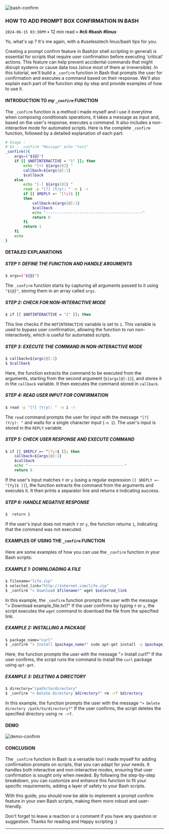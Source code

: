 ![bash-confirm](https://cdn.jsdelivr.net/gh/sanix-darker/sanixdk.xyz@master/content/assets/how-to-add-prompt-confirm-box-in-bash/preview.jpg)

### HOW TO ADD PROMPT BOX CONFIRMATION IN BASH
`2024-06-15 03:30PM` • 12 min read • **#cli** **#bash** **#linux**

Yo, what's up ? It's me again, with a #uselesstech linux/bash tips for you.

Creating a prompt confirm feature in Bash(or shell scripting in general) is essential for scripts that require user confirmation before executing 'critical' actions.
This feature can help prevent accidental commands that might disrupt systems or cause data loss (since most of them ar irreversible).
In this tutorial, we'll build a `_confirm` function in Bash that prompts the user for confirmation and executes a command based on their response. We'll also explain each part of the function step by step and provide examples of how to use it.



#### INTRODUCTION TO *my `_confirm`* FUNCTION

The `_confirm` function is a method i made myself and i use it everytime when composing conditionals operations, it takes a message as input and, based on the user's response, executes a command. It also includes a non-interactive mode for automated scripts. Here is the complete `_confirm` function, followed by a detailed explanation of each part:

```bash
# Usage :
# Ex : _confirm "Message" echo "test"
_confirm(){
    args=("${@}")
    if [[ $NOTINTERACTIVE = "1" ]]; then
        echo "[+] ${args[0]} "
        callback=${args[@]:1}
        $callback
    else
        echo "[-] ${args[0]} "
        read -p "[?] (Y/y): " -n 1 -r
        if [[ $REPLY =~ ^[Yy]$ ]]
        then
            callback=${args[@]:1}
            $callback
            echo "-------------------------------------------"
            return 0
        fi
        return 1
    fi
    echo
}
```

#### DETAILED EXPLANATIONS

##### STEP 1: DEFINE THE FUNCTION AND HANDLE ARGUMENTS

```bash
$ args=("${@}")
```

The `_confirm` function starts by capturing all arguments passed to it using `"${@}"`, storing them in an array called `args`.

##### STEP 2: CHECK FOR NON-INTERACTIVE MODE

```bash
$ if [[ $NOTINTERACTIVE = "1" ]]; then
```

This line checks if the `NOTINTERACTIVE` variable is set to `1`. This variable is used to bypass user confirmation, allowing the function to run non-interactively, which is useful for automated scripts.

##### STEP 3: EXECUTE THE COMMAND IN NON-INTERACTIVE MODE

```bash
$ callback=${args[@]:1}
$ $callback
```

Here, the function extracts the command to be executed from the arguments, starting from the second argument (`${args[@]:1}`), and stores it in the `callback` variable. It then executes the command stored in `callback`.

##### STEP 4: READ USER INPUT FOR CONFIRMATION

```bash
$ read -p "[?] (Y/y): " -n 1 -r
```

The `read` command prompts the user for input with the message `"[?] (Y/y): "` and waits for a single character input (`-n 1`). The user's input is stored in the `REPLY` variable.

##### STEP 5: CHECK USER RESPONSE AND EXECUTE COMMAND

```bash
$ if [[ $REPLY =~ ^[Yy]$ ]]; then
    callback=${args[@]:1}
    $callback
    echo "-------------------------------------------"
    return 0
```

If the user's input matches `Y` or `y` (using a regular expression `[[ $REPLY =~ ^[Yy]$ ]]`), the function extracts the command from the arguments and executes it. It then prints a separator line and returns `0` indicating success.

##### STEP 6: HANDLE NEGATIVE RESPONSE

```bash
$  return 1
```

If the user's input does not match `Y` or `y`, the function returns `1`, indicating that the command was not executed.

#### EXAMPLES OF USING THE `_confirm` FUNCTION

Here are some examples of how you can use the `_confirm` function in your Bash scripts:

##### EXAMPLE 1: DOWNLOADING A FILE

```bash
$ filename="life.zip"
$ selected_link="http://internet.com/life.zip"
$ _confirm "> Download $filename?" wget $selected_link
```

In this example, the `_confirm` function prompts the user with the message "> Download example_file.txt?" If the user confirms by typing `Y` or `y`, the script executes the `wget` command to download the file from the specified link.

##### EXAMPLE 2: INSTALLING A PACKAGE

```bash
$ package_name="curl"
$ _confirm "> Install $package_name?" sudo apt-get install -y $package_name
```

Here, the function prompts the user with the message "> Install curl?" If the user confirms, the script runs the command to install the `curl` package using `apt-get`.

##### EXAMPLE 3: DELETING A DIRECTORY

```bash
$ directory="/path/to/directory"
$ _confirm "> Delete directory $directory?" rm -rf $directory
```

In this example, the function prompts the user with the message `"> Delete directory /path/to/directory?"` If the user confirms, the script deletes the specified directory using `rm -rf`.

#### DEMO

![demo-confirm](https://cdn.jsdelivr.net/gh/sanix-darker/sanixdk.xyz@master/content/assets/how-to-add-prompt-confirm-box-in-bash/confirm-demo.gif)

#### CONCLUSION

The `_confirm` function in Bash is a versatile tool i made myself for adding confirmation prompts on scripts, that you can adapt for your needs.
It handles both interactive and non-interactive modes, ensuring that user confirmation is sought only when needed. By following the step-by-step breakdown, you can customize and enhance this function to fit your specific requirements, adding a layer of safety to your Bash scripts.

With this guide, you should now be able to implement a prompt confirm feature in your own Bash scripts, making them more robust and user-friendly.

Don't forget to leave a reaction or a comment if you have any question or suggestion.
Thanks for reading and Happy scripting :)


-----------
